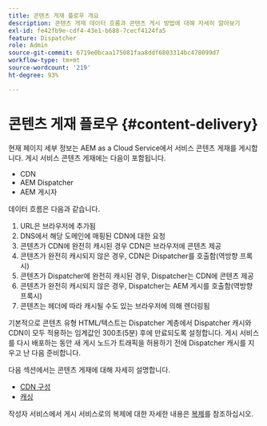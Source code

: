```yaml
---
title: 콘텐츠 게재 플로우 개요
description: 콘텐츠 게재 데이터 흐름과 콘텐츠 게시 방법에 대해 자세히 알아보기
exl-id: fe42fb9e-cdf4-43e1-b688-7cecf4124fa5
feature: Dispatcher
role: Admin
source-git-commit: 6719e0bcaa175081faa8ddf6803314bc478099d7
workflow-type: tm+mt
source-wordcount: '219'
ht-degree: 93%

---
```


# 콘텐츠 게재 플로우 {#content-delivery}

현재 페이지 세부 정보는 AEM as a Cloud Service에서 서비스 콘텐츠 게재를 게시합니다. 게시 서비스 콘텐츠 게재에는 다음이 포함됩니다.

* CDN
* AEM Dispatcher
* AEM 게시자

데이터 흐름은 다음과 같습니다.

1. URL은 브라우저에 추가됨
1. DNS에서 해당 도메인에 매핑된 CDN에 대한 요청
1. 콘텐츠가 CDN에 완전히 캐시된 경우 CDN은 브라우저에 콘텐츠 제공
1. 콘텐츠가 완전히 캐시되지 않은 경우, CDN은 Dispatcher를 호출함(역방향 프록시)
1. 콘텐츠가 Dispatcher에 완전히 캐시된 경우, Dispatcher는 CDN에 콘텐츠 제공
1. 콘텐츠가 완전히 캐시되지 않은 경우, Dispatcher는 AEM 게시를 호출함(역방향 프록시)
1. 콘텐츠는 헤더에 따라 캐시될 수도 있는 브라우저에 의해 렌더링됨

기본적으로 콘텐츠 유형 HTML/텍스트는 Dispatcher 계층에서 Dispatcher 캐시와 CDN이 모두 적용하는 임계값인 300초(5분) 후에 만료되도록 설정합니다. 게시 서비스를 다시 배포하는 동안 새 게시 노드가 트래픽을 허용하기 전에 Dispatcher 캐시를 지우고 난 다음 준비합니다.

다음 섹션에서는 콘텐츠 게재에 대해 자세히 설명합니다.
* [CDN 구성](/help/implementing/dispatcher/cdn.md)
* [캐싱](/help/implementing/dispatcher/caching.md)


작성자 서비스에서 게시 서비스로의 복제에 대한 자세한 내용은 [복제](/help/operations/replication.md)를 참조하십시오.
